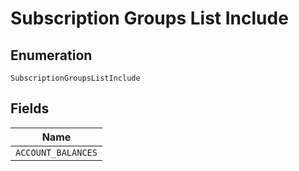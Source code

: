 
# Subscription Groups List Include

## Enumeration

`SubscriptionGroupsListInclude`

## Fields

| Name |
|  --- |
| `ACCOUNT_BALANCES` |

